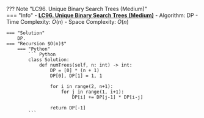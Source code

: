 ??? Note "LC96. Unique Binary Search Trees (Medium)"    
    === "Info"
        - **<a href="https://leetcode-cn.com/problems/unique-binary-search-trees/" target="_blank">LC96. Unique Binary Search Trees (Medium)</a>**
        - Algorithm: DP
        - Time Complexity: $O(n)$
        - Space Complexity: $O(n)$

    === "Solution"
        DP.
    === "Recursion $O(n)$"
        === "Python"
            ``` Python
            class Solution:
                def numTrees(self, n: int) -> int:        
                    DP = [0] * (n + 1)        
                    DP[0], DP[1] = 1, 1        
                    
                    for i in range(2, n+1):                        
                        for j in range(1, i+1):
                            DP[i] += DP[j-1] * DP[i-j]
                                
                    return DP[-1]          
            ```
